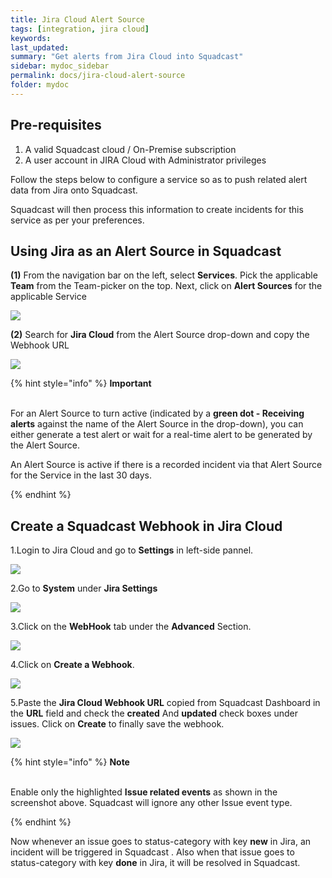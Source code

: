 ```yaml
---
title: Jira Cloud Alert Source
tags: [integration, jira cloud]
keywords: 
last_updated: 
summary: "Get alerts from Jira Cloud into Squadcast"
sidebar: mydoc_sidebar
permalink: docs/jira-cloud-alert-source
folder: mydoc
---
```


## Pre-requisites
1. A valid Squadcast cloud / On-Premise subscription 
2. A user account in JIRA Cloud with Administrator privileges

Follow the steps below to configure a service so as to push related alert data from Jira onto Squadcast.

Squadcast will then process this information to create incidents for this service as per your preferences.

## Using Jira as an Alert Source in Squadcast

**(1)** From the navigation bar on the left, select **Services**. Pick the applicable **Team** from the Team-picker on the top. Next, click on **Alert Sources** for the applicable Service

![](../../.gitbook/assets/alert\_source\_1.png)

**(2)** Search for **Jira Cloud** from the Alert Source drop-down and copy the Webhook URL

![](../../.gitbook/assets/jira\_cloud\_1.png)

{% hint style="info" %} 
<b>Important</b><br/><br/>
<p>For an Alert Source to turn active (indicated by a <b>green dot - Receiving alerts</b> against the name of the Alert Source in the drop-down), you can either generate a test alert or wait for a real-time alert to be generated by the Alert Source.</p>
<p>An Alert Source is active if there is a recorded incident via that Alert Source for the Service in the last 30 days.</p>
{% endhint %}

## Create a Squadcast Webhook in Jira Cloud

1.Login to Jira Cloud and go to **Settings** in left-side pannel.

![](../../.gitbook/assets/jira\_cloud\_2.png)

2.Go to **System** under **Jira Settings**

![](../../.gitbook/assets/jira\_cloud\_3.png)

3.Click on the **WebHook** tab under the **Advanced** Section.

![](../../.gitbook/assets/jira\_cloud\_4.png)

4.Click on **Create a Webhook**.

![](../../.gitbook/assets/jira\_cloud\_5.png)

5.Paste the **Jira Cloud Webhook URL** copied from Squadcast Dashboard in the **URL** field and check the  **created** And **updated** check boxes under issues. Click on **Create** to finally save the webhook.

![](../../.gitbook/assets/jira\_cloud\_6.png)

{% hint style="info" %} 
<b>Note</b><br/><br/>
<p>Enable only the highlighted <b>Issue related events</b> as shown in the screenshot above. Squadcast will ignore any other Issue event type.</p>
{% endhint %}

Now whenever an issue goes to status-category with key **new** in Jira, an incident will be triggered in Squadcast . Also when that issue goes to status-category with key **done** in Jira, it will be resolved in Squadcast.